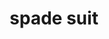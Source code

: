 ---
layout: smileys&emotion
title: spade suit
emoji: spade_suit
permalink: ♠.html
image: assets/img/3moji/spade_suit.png
---